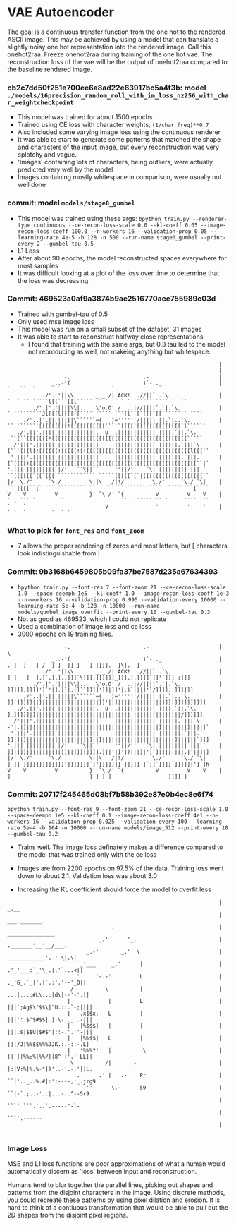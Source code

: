# VAE Autoencoder

The goal is a continuous transfer function from the one hot to the rendered ASCII image. This may be achieved by using a model that can translate a slightly noisy one hot representation into the rendered image. Call this onehot2raa. Freeze onehot2raa during training of the one hot vae. The reconstruction loss of the vae will be the output of onehot2raa compared to the baseline rendered image.


### cb2c7dd50f251e700ee6a8ad22e63917bc5a4f3b: model `./models/16precision_random_roll_with_im_loss_nz256_with_char_weightcheckpoint`

* This model was trained for about 1500 epochs
* Trained using CE loss with character weights, `(1/char_freq)**0.7`
* Also included some varying image loss using the continuous renderer
* It was able to start to generate some patterns that matched the shape and characters of the input image, but every reconstruction was very splotchy and vague.
* 'Images' containing lots of characters, being outliers, were actually predicted very well by the model
* Images containing mostly whitespace in comparison, were usually not well done


### commit: model `models/stage0_gumbel`

* This model was trained using these args: `bpython train.py --renderer-type continuous --ce-recon-loss-scale 0.0 --kl-coeff 0.05 --image-recon-loss-coeff 100.0 --n-workers 16 --validation-prop 0.05 --learning-rate 4e-5 -b 128 -n 500 --run-name stage0_gumbel --print-every 2 --gumbel-tau 0.5`
* L1 Loss
* After about 90 epochs, the model reconstructed spaces everywhere for most samples
* It was difficult looking at a plot of the loss over time to determine that the loss was decreasing.

### Commit: 469523a0af9a3874b9ae2516770ace755989c03d

* Trained with gumbel-tau of 0.5
* Only used mse image loss
* This model was run on a small subset of the dataset, 31 images
* It was able to start to reconstruct halfway close representations
	* I found that training with the same args, but 0.3 tau led to the model not reproducing as well, not makeing anything but whitespace.

```
                                                                   |
                                                                   |
                  -.                       .-                      |
              _..-'(                       )`-.._                  |              `   ``  `       `                `         `
           ./'. '||\\.      _ _ /| ACK!  .//||` .`\.               |    `  ` `` `````l[[```[[l`````` ` `  ` ` ` ``````````` `  ``
        ./'.|'.'||||\\|..   \'o.O' /  ..|//||||`.`|.`\.            |    ` `````````Jl[[[l[[[[[[`````````` ```[l``[`[[[`[[```````` ````
     ./'..|'.|| |||||\``````=(___)=''''''/||||| ||.`|..`\.         |   `` ```````[[[[[[[[[![[[[[[[[[[[`````[[[[`[[[[[[[[[[[[[[`l``````
   ./'.||'.|||| ||||||||||||.  U  .|||||||||||| ||||.`||.`\.       |    .``[``[[[[[[[![[[[[[[[[[[[[[[[[[[[[[[[[[[[[[[[[[[[[[[[[[[`````
  /'|||'.|||||| |||||||||||||     ||||||||||||| ||||||.`|||`\      |   [```[[[l[![[[[[[![[[[[![![[[[[[[[[[[[[[[[[[[[[[[[[[[[[[[[[l[[[``
 '.|||'.||||||| |||||||||||||     ||||||||||||| |||||||.`|||.`     |   [`[[[[![[[[[[[[[[[[[[[[[[[[[[[[[[[[[[[[[[[[[[[[[[[[[[[[[[[[[``|`
'.||| ||||||||| |/'   ``\||``     ''||/''   `\| ||||||||| |||.`    |   ``[[[[[[`[[`[[[````````````` `````[[[[[`[`|[[[[[[[[[[[[[[[[[[[``
|/' \./'     `\./         \!|\   /|!/         \./'     `\./ `\|    |   ```|[[[``[` ````````````` ``   `````````````````` `````````[````
V    V         V          }' `\ /' `{          V         V    V    |   ` [ ``` `        `                  ``  ````````` `     ```` ```
`    `         `               V               '         '    '    |                                              ` `  `        `  ` `
```

### What to pick for `font_res` and `font_zoom`

* 7 allows the proper rendering of zeros and most letters, but [ characters look indistinguishable from |

### Commit: 9b3168b6459805b09fa37be7587d235a67634393

* `bpython train.py --font-res 7 --font-zoom 21 --ce-recon-loss-scale 1.0 --space-deemph 1e5 --kl-coeff 1.0 --image-recon-loss-coeff 1e-3 --n-workers 16 --validation-prop 0.995 --validation-every 10000 --learning-rate 5e-4 -b 128 -n 10000 --run-name models/gumbel_image_overfit --print-every 10 --gumbel-tau 0.3`
* Not as good as 469523, which I could not replicate
* Used a combination of image loss and ce loss
* 3000 epochs on 19 training files.

```
                  -.                       .-                      |                                             \
              _..-'(                       )`-.._                  |             . ]  ]   ] /  ] ]  ]] ]   ] |]]].  ]\].  ]
           ./'. '||\\.      _ _ /| ACK!  .//||` .`\.               |   ] ]   ]  ].]`.].]..]]]`\]]].]]]]]]_]]].].]]]]`]]'`]]] :]]]
        ./'.|'.'||||\\|..   \'o.O' /  ..|//||||`.`|.`\.            |     ]]]]].]]]]']`'|].|]|.|]``]]]]']]|]]'|.)`|||]']/]]]]..]]]|]]
     ./'..|'.|| |||||\``````=(___)=''''''/||||| ||.`|..`\.         |    ]]']]]]]||]||||||||]|||||||]|]]'||]||||||||||||||]]]|]]]]]]]]]]
   ./'.||'.|||| ||||||||||||.  U  .|||||||||||| ||||.`||.`\.       |    ].]]]]]|]||||||||||||||||||||||||||||||.|||||||||||||||/]]]]]]
  /'|||'.|||||| |||||||||||||     ||||||||||||| ||||||.`|||`\      |   -'|.|]||||||||||||||||||||||||||||||||||||||||||]||||||||]||||]`
 '.|||'.||||||| |||||||||||||     ||||||||||||| |||||||.`|||.`     |   ]]|]|]||||||||||||||||||||]||]||||||||||||||||]||||||]||||||`]]]
'.||| ||||||||| |/'   ``\||``     ''||/''   `\| ||||||||| |||.`    |   ]]|]]]|]||||]||]|]]||]]]|]]]].]||'|]'])|||]|']']|]||.|||.|'||]|]
|/' \./'     `\./         \!|\   /|!/         \./'     `\./ `\|    |   ] ]] ]]]]]]]]]]]]]']]]]]]]`]']]]]]]] ]]]]] ]`]]`]]]]`]]]]]|'] ]h
V    V         V          }' `\ /' `{          V         V    V    |       ]                         ] ] ] ]                  ]]]] ]
```


### Commit: 20717f245465d08bf7b58b392e87e0b4ec8e6f74
```
bpython train.py --font-res 9 --font-zoom 21 --ce-recon-loss-scale 1.0 --space-deemph 1e5 --kl-coeff 0.1 --image-recon-loss-coeff 4e1 --n-workers 16 --validation-prop 0.025 --validation-every 100 --learning-rate 5e-4 -b 164 -n 10000 --run-name models/image_512 --print-every 10 --gumbel-tau 0.2
```

* Trains well. The image loss definately makes a difference compared to the model that was trained only with the ce loss

* Images are from 2200 epochs on 97.5% of the data. Training loss went down to about 2.1. Validation loss was about 3.0

* Increasing the KL coefficient should force the model to overfit less

```
                                                                   |                                     _.__
                                                                   |                                 ___._______.
                                _.____                             |                               _______________
                             _.'      '_.                          |                           ._______'__'__/___.
                         _.-'       _.'  \                         |                         ____________'.-'-\|.\|
                       _'___     _.'      |                        |                       .'_'___:`_'\_.|.'`...<||
                     .'     '-.-'         L                        |                      ,_'G_.`_|'.|`.:'.'--'_O||
                    /          \          |                        |                     ..:|.:.:#L\:.:|d\|--'-'.||
                   |     __     |         L                        |                     |||`;Ag$\"$$\|"U.::.`-;||||
                   |   .x$$x.   L         |                        |                     |||':.$"$#$$|.|.\-.._'.-|||
                   |   |%$$$|   |         |                        |                     |||.s|$$U|$#$'|::-.'.''-|||
                   |   |%%$$|   L         |                        |                     |||/J|%%$$%%%JJK.:.-:.-.L|
                   |   '%%%?'   |         .\                       |                     ||`||%%;%|%%/||8^-|'.'-LL||
                    \          /|      .-                          |                     |:|V:%|%.%-"|)'..-'.-.'||L.
                     '.__  __.' |   .-    Pr                       |                     ``|'.._..%.#|:':----,:_.jrg9
                         ''      \.-      59                       |                      ``|-`.;.:-'..|...-..^--5r9
                                                                   |                       ```` ```.`..`.-----"-`-
                                                                   |                               ````.------
                                                                   |                                      -
```


### Image Loss


MSE and L1 loss functions are poor approximations of what a human would automatically discern as 'loss' between input and reconstruction. 

Humans tend to blur together the parallel lines, picking out shapes and patterns from the disjoint characters in the image. Using discrete methods, you could recreate these patterns by using pixel dilation and erosion. It is hard to think of a contiuous transformation that would be able to pull out the 2D shapes from the disjoint pixel regions. 
